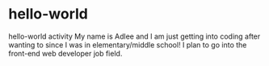 # hello-world
hello-world activity
My name is Adlee and I am just getting into coding after wanting to since I was in elementary/middle school!
I plan to go into the front-end web developer job field.
